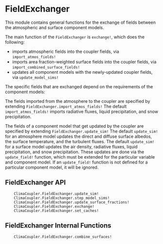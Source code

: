 # FieldExchanger

This module contains general functions for the exchange of fields between the atmospheric and surface component models.

The main function of the `FieldExchanger` is `exchange!`, which does the following:
- imports atmospheric fields into the coupler fields, via `import_atmos_fields!`
- imports area fraction-weighted surface fields into the coupler fields, via `import_combined_surface_fields!`
- updates all component models with the newly-updated coupler fields, via `update_model_sims!`

The specific fields that are exchanged depend on the requirements of the component models:

The fields imported from the atmosphere to the coupler are specified by extending `FieldExchanger.import_atmos_fields!`
The default `import_atmos_fields!` imports radiative fluxes, liquid precipitation, and snow precipitation.

The fields of a component model that get updated by the coupler are specified by extending `FieldExchanger.update_sim!`
The default `update_sim!` for an atmosphere model updates the direct and diffuse surface albedos,
the surface temperature, and the turbulent fluxes.
The default `update_sim!` for a surface model updates the air density, radiative fluxes,
liquid precipitation, and snow precipitation.
These updates are done via the `update_field!` function, which must be extended for the
particular variable and component model.
If an `update_field!` function is not defined for a particular component model, it will be ignored.

## FieldExchanger API

```@docs
    ClimaCoupler.FieldExchanger.update_sim!
    ClimaCoupler.FieldExchanger.step_model_sims!
    ClimaCoupler.FieldExchanger.update_surface_fractions!
    ClimaCoupler.FieldExchanger.exchange!
    ClimaCoupler.FieldExchanger.set_caches!
```

## FieldExchanger Internal Functions

```@docs
    ClimaCoupler.FieldExchanger.combine_surfaces!
```
